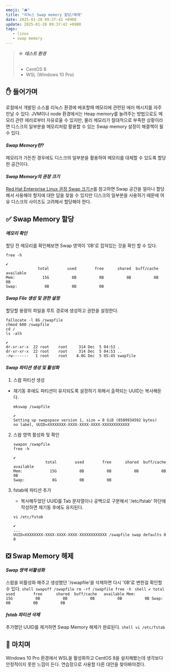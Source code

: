 ```yaml
---
emoji: "🚘"
title: "리눅스 Swap memory 할당/해제"
date: 2025-01-20 09:37:42 +0900
update: 2025-01-20 09:37:42 +0900
tags:
   - linux
   - swap memory
---
```


> ☀️ ***테스트 환경***
> <br/><br/>
> - CentOS 8
> - WSL (Windows 10 Pro)

## ✋ 들어가며
로컬에서 개발된 소스를 리눅스 환경에 배포할때 메모리에 관련된 에러 메시지를 자주 만날 수 있다. JVM이나 node 환경에서는 Heap memory를 늘려주는 방법으로도 메모리 관련 에러로부터 자유로울 수 있지만, 물리 메모리가 절대적으로 부족한 상황이라면 디스크의 일부분을 메모리처럼 활용할 수 있는 Swap memory 설정이 해결책이 될 수 있다.

#### ***Swap Memory란?***
메모리가 가든찬 경우에도 디스크의 일부분을 활용하여 메모리를 대체할 수 있도록 할당한 공간이다.

#### ***Swap Memory의 권장 크기***
[Red Hat Enterprise Linux 권장 Swap 크기↗](https://access.redhat.com/ko/solutions/744483)를 참고하면 Swap 공간을 얼마나 할당해서 사용해야 할지에 대한 답을 찾을 수 있지만 디스크의 일부분을 사용하기 때문에 여유 디스크의 사이즈도 고려해서 할당해야 한다.


## ✅ Swap Memory 할당

#### ***메모리 확인***
할당 전 메모리를 확인해보면 Swap 영역이 '0B'로 잡혀있는 것을 확인 할 수 있다.
```shell
free -h
```
```shell
✔
              total        used        free      shared  buff/cache   available
Mem:            15G          0B          0B          0B          0B          0B
Swap:            0B          0B          0B
```

#### ***Swap File 생성 및 권한 설정***
할당할 용량의 파일을 루트 경로에 생성하고 권한을 설정한다.
```shell
fallocate -l 8G /swapfile
chmod 600 /swapfile
cd /
ls -alh
```
```shell
✔
dr-xr-xr-x  22 root    root     314 Dec  5 04:53 .
dr-xr-xr-x  22 root    root     314 Dec  5 04:53 ..
-rw-------   1 root    root    8.0G Dec  5 05:45 swapfile
```

#### ***Swap 파티션 생성 및 활성화***

1. 스왑 파티션 생성
- 재기동 후에도 파티션이 유지되도록 설정하기 위해서 출력되는 UUID는 복사해둔다. 
    
    ```shell
    mkswap /swapfile
    ```
    ```shell
    ✔
    Setting up swapspace version 1, size = 8 GiB (8589934592 bytes)
    no label, UUID=XXXXXXXX-XXXX-XXXX-XXXX-XXXXXXXXXXXX
    ```

2. 스왑 영역 활성화 및 확인
    ```shell
    swapon /swapfile
    free -h
    ```
    ```shell
    ✔
                  total        used        free      shared  buff/cache   available
    Mem:            15G          0B          0B          0B          0B          0B
    Swap:            8G          0B          0B
    ```

3. fstab에 파티션 추가
   - 복사해두었던 UUID를 Tab 문자열이나 공백으로 구분해서 '/etc/fstab' 하단에 작성하면 재기동 후에도 유지된다.
    ```shell
    vi /etc/fstab
    ```
    ```shell
    ✔
    ...
    UUID=XXXXXXXX-XXXX-XXXX-XXXX-XXXXXXXXXXXX /swapfile swap defaults 0 0
    ```


## ❎ Swap Memory 해제

#### ***Swap 영역 비활성화***
스왑을 비활성화 해주고 생성했던 '/swapfile'을 삭제하면 다시 '0B'로 변한걸 확인할 수 있다.
    ```shell
    swapoff /swapfile
    rm -rf /swapfile
    free -h
    ```
    ```shell
    ✔
                  total        used        free      shared  buff/cache   available
    Mem:            15G          0B          0B          0B          0B          0B
    Swap:            0B          0B          0B
    ```

#### ***fstab 파티션 삭제***
추가했던 UUID를 제거하면 Swap Memory 해제가 완료된다. 
    ```shell
    vi /etc/fstab
    ```


## 👋 마치며
Windows 10 Pro 환경에서 WSL을 활성화하고 CentOS 8을 설치해봤는데 생각보다 안정적이지 못한 느낌이 든다. 연습장으로 사용할 다른 대안을 찾아봐야겠다.

